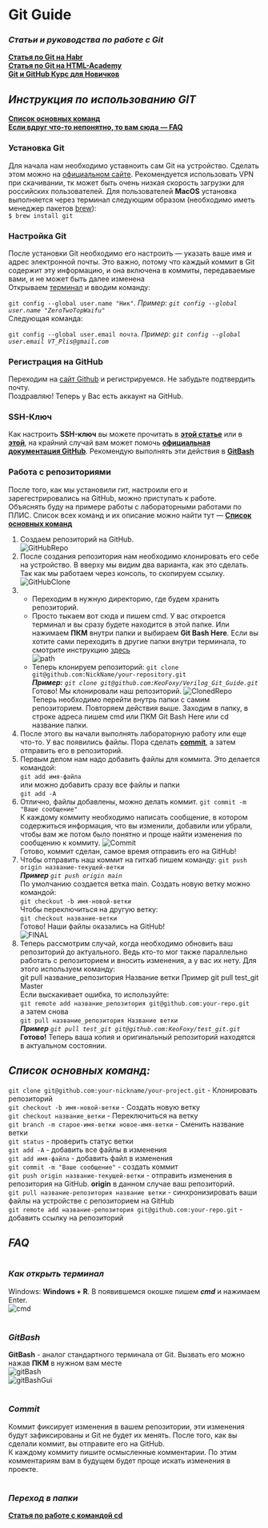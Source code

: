 # Git Guide  
### _Статьи и руководства по работе с Git_  
[**Статья по Git на Habr**](https://habr.com/ru/post/273897/)  
[**Статья по Git на HTML-Academy**](https://htmlacademy.ru/blog/useful/git/git-console)  
[**Git и GitHub Курс для Новичков**](https://youtu.be/zZBiln_2FhM)

## _Инструкция по использованию GIT_  
[**Список основных команд**](#список-основных-команд)  
[**Если вдруг что-то непонятно, то вам сюда — FAQ**](#faq)  
### Установка Git  
Для начала нам необходимо уставноить сам Git на устройство. Сделать этом можно на [официальном сайте](https://git-scm.com/download/win). Рекомендуется использовать VPN при скачивании, тк может быть очень низкая скорость загрузки для российских пользователей.
Для пользователей **MacOS** установка выполняется через терминал следующим образом (необходимо иметь менеджер пакетов [brew](https://brew.sh/index_ru)):  
`$ brew install git`  

### **Настройка Git**  

После установки Git необходимо его настроить — указать ваше имя и адрес электронной почты. Это важно, потому что каждый коммит в Git содержит эту информацию, и она включена в коммиты, передаваемые вами, и не может быть далее изменена  
Открываем [терминал](#как-открыть-терминал) и вводим команду:  

`git config --global user.name "Ник"`.  *Пример: `git config --global user.name "ZeroTwoTopWaifu"`*  
Следующая команда:  

`git config --global user.email почта`.  *Пример: `git config --global user.email VT_Plis@gmail.com`*  

### **Регистрация на GitHub**  

Переходим на [сайт Github](https://github.com/) и регистрируемся. Не забудьте подтвердить почту.  
Поздравляю! Теперь у Вас есть аккаунт на GitHub.

### **SSH-Ключ**  
Как настроить **SSH-ключ** вы можете прочитать в [**этой статье**](https://htmlacademy.ru/blog/useful/git/git-console) или в [**этой**](https://www.atlassian.com/git/tutorials/git-ssh), на крайний случай вам может помочь [**официальная документация GitHub**](https://docs.github.com/en/authentication/connecting-to-github-with-ssh/generating-a-new-ssh-key-and-adding-it-to-the-ssh-agent).  Рекомендую выполнять эти действия в [**GitBash**](#gitbash)

### **Работа с репозиториями**  
После того, как мы установили гит, настроили его и зарегестрировались на GitHub, можно приступать к работе.  
Объяснять буду на примере работы с лабораторными работами по ПЛИС.  Список всех команд и их описание можно найти тут — [**Список основных команд**](#список-основных-команд)  
1. Создаем репозиторий на GitHub.  
![GitHubRepo](pictures/GItHub_CreateNewRepo.PNG)  
2. После создания репозитория нам необходимо клонировать его себе на устройство. В вверху мы видим два варианта, как это сделать. Так как мы работаем через консоль, то скопируем ссылку.  
![GitHubClone](pictures/GitHub_RepoMenu.PNG)  
3. * Переходим в нужную директорию, где будем хранить репозиторий.
   * Просто тыкаем вот сюда и пишем cmd. У вас откроется терминал и вы сразу будете находится в этой папке. Или нажимаем **ПКМ** внутри папки и выбираем **Git Bash Here**. Если вы хотите сами переходить в другие папки внутри терминала, то смотрите инструкцию [здесь](#переход-в-папки)  
   ![path](pictures/FileExPath.PNG)
   * Теперь клонируем репозиторий: 
    `git clone git@github.com:NickName/your-repository.git`   
    ***Пример:** `git clone git@github.com:KeoFoxy/Verilog_Git_Guide.git`*  
    Готово! Мы клонировали наш репозиторий.
    ![ClonedRepo](pictures/ClonedRepo.PNG)  
    Теперь необходимо перейти внутрь папки с самим репозиторием. Повторяем действия выше. Заходим в папку, в строке адреса пишем cmd или ПКМ Git Bash Here или cd название папки.
4. После этого вы начали выполнять лабораторную работу или еще что-то. У вас появились файлы. Пора сделать [**commit**](#commit), а затем отправить его в репозиторий.
5. Первым делом нам надо добавить файлы для коммита. Это делается командой:  
   `git add имя-файла`  
   или можно добавить сразу все файлы и папки  
   `git add -A`  
6. Отлично, файлы добавлены, можно делать коммит.
   `git commit -m "Ваше сообщение"`  
   К каждому коммиту необходимо написать сообщение, в котором содержиться информация, что вы изменили, добавили или убрали, чтобы вам же потом было понятно и проще найти изменения по сообщению к коммиту.
   ![Commit](pictures/gitCommit.PNG)  
   Готово, коммит сделан, самое время отправить его на GitHub!
7. Чтобы отправить наш коммит на гитхаб пишем команду:
   `git push origin название-текущей-ветки`  
   ***Пример** `git push origin main`*  
      По умолчанию создается ветка main. Создать новую ветку можно командой:  
   `git checkout -b имя-новой-ветки`  
   Чтобы переключиться на другую ветку:  
   `git checkout название-ветки`  
   Готово! Наши файлы оказались на GitHub!  
   ![FINAL](pictures/gitPushed.PNG)  
8. Теперь рассмотрим случай, когда необходимо обновить ваш репозиторий до актуального. Ведь кто-то мог также параллельно работать с репозиторием и вносить изменения, а у вас их нету. Для этого используем команду:  
git pull название_репозитория Название ветки Пример git pull test_git Master  
Если выскакивает ошибка, то используйте:  
`git remote add название_репозитория git@github.com:your-repo.git`  
а затем снова  
`git pull название_репозитория Название ветки`  
***Пример** `git pull test_git git@github.com:KeoFoxy/test_git.git`*  
**Готово!** Теперь ваша копия и оригинальный репозиторий находятся в актуальном состоянии.

## **_Список основных команд:_**   
`git clone git@github.com:your-nickname/your-project.git` - Клонировать репозиторий   
`git checkout -b имя-новой-ветки` - Создать новую ветку  
`git checkout название_ветки` - Переключиться на ветку  
`git branch -m старое-имя-ветки новое-имя-ветки` - Сменить название ветки  
`git status` - проверить статус ветки  
`git add -A` - добавить все файлы в изменения  
`git add имя-файла` - добавить файл в изменения  
`git commit -m "Ваше сообщение"` - создать коммит  
`git push origin название-текущей-ветки` - отправить изменения в репозитория на GitHub. **origin** в данном случае ваш репозиторий.   
`git pull название-репозитория название ветки` - синхронизировать ваши файлы на устройстве с репозиторием на GitHub  
`git remote add название-репозитория git@github.com:your-repo.git` - добавить ссылку на репозиторий  

## _**FAQ**_
#
### **_Как открыть терминал_**
Windows: **Windows + R**. В появившемся окошке пишем ***cmd*** и нажимаем Enter.  
![cmd](pictures/cmdRun.PNG)  
#
### **_GitBash_**
**GitBash** - аналог стандартного терминала от Git. Вызвать его можно нажав **ПКМ** в нужном вам месте  
![gitBash](pictures/GitBashHere.png)  
![gitBashGui](pictures/GitBashGui.PNG)  
#
### **_Commit_**
Коммит фиксирует изменения в вашем репозитории, эти изменения будут зафиксированы и Git не будет их менять. После того, как вы сделали коммит, вы отправите его на GitHub.  
К каждому коммиту пишите осмысленные комментарии. По этим комментариям вам в будущем будет проще искать изменения в проекте.
#
### **_Переход в папки_**
[**Статья по работе с командой cd**](https://comp-security.net/%D0%BA%D0%B0%D0%BA-%D0%BF%D0%B5%D1%80%D0%B5%D0%B9%D1%82%D0%B8-%D0%B2-%D0%BF%D0%B0%D0%BF%D0%BA%D1%83-%D0%B8%D0%BB%D0%B8-%D0%BD%D0%B0-%D0%B4%D1%80%D1%83%D0%B3%D0%BE%D0%B9-%D0%B4%D0%B8%D1%81%D0%BA/)  
#
